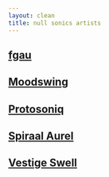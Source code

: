 ```yaml
---
layout: clean
title: null sonics artists
---
```


## [fgau](/fgau.html)

## [Moodswing](/moodswing.html)

## [Protosoniq](/protosoniq.html)

## [Spiraal Aurel](/spiraalaurel.html)

## [Vestige Swell](/vestigeswell.html)
